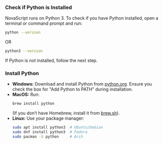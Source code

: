 ### **Check if Python is Installed**
NovaScript runs on Python 3. To check if you have Python installed, open a terminal or command prompt and run:
```sh
python --version
```
OR
```sh
python3 --version
```
If Python is not installed, follow the next step.

### **Install Python**
- **Windows:** Download and install Python from [python.org](https://www.python.org/downloads/). Ensure you check the box for "Add Python to PATH" during installation.
- **MacOS:** Run:
  ```sh
  brew install python
  ```
  (If you don’t have Homebrew, install it from [brew.sh](https://brew.sh/)).
- **Linux:** Use your package manager:
  ```sh
  sudo apt install python3  # Ubuntu/Debian
  sudo dnf install python3  # Fedora
  sudo pacman -S python     # Arch
  ```
